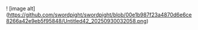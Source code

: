 ! [image alt] (https://github.com/swordpight/swordpight/blob/00e1b987f23a4870d6e6ce8266a42e9eb5f95848/Untitled42_20250930032058.png) 
